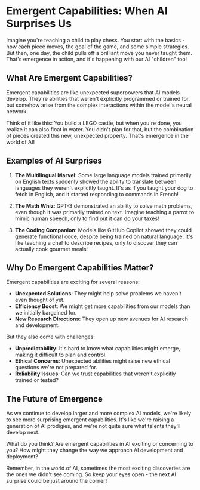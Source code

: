# Emergent Capabilities: When AI Surprises Us

Imagine you're teaching a child to play chess. You start with the basics - how each piece moves, the goal of the game, and some simple strategies. But then, one day, the child pulls off a brilliant move you never taught them. That's emergence in action, and it's happening with our AI "children" too!

## What Are Emergent Capabilities?

Emergent capabilities are like unexpected superpowers that AI models develop. They're abilities that weren't explicitly programmed or trained for, but somehow arise from the complex interactions within the model's neural network.

Think of it like this: You build a LEGO castle, but when you're done, you realize it can also float in water. You didn't plan for that, but the combination of pieces created this new, unexpected property. That's emergence in the world of AI!

## Examples of AI Surprises

1. **The Multilingual Marvel**: Some large language models trained primarily on English texts suddenly showed the ability to translate between languages they weren't explicitly taught. It's as if you taught your dog to fetch in English, and it started responding to commands in French!

2. **The Math Whiz**: GPT-3 demonstrated an ability to solve math problems, even though it was primarily trained on text. Imagine teaching a parrot to mimic human speech, only to find out it can do your taxes!

3. **The Coding Companion**: Models like GitHub Copilot showed they could generate functional code, despite being trained on natural language. It's like teaching a chef to describe recipes, only to discover they can actually cook gourmet meals!

## Why Do Emergent Capabilities Matter?

Emergent capabilities are exciting for several reasons:

- **Unexpected Solutions**: They might help solve problems we haven't even thought of yet.
- **Efficiency Boost**: We might get more capabilities from our models than we initially bargained for.
- **New Research Directions**: They open up new avenues for AI research and development.

But they also come with challenges:

- **Unpredictability**: It's hard to know what capabilities might emerge, making it difficult to plan and control.
- **Ethical Concerns**: Unexpected abilities might raise new ethical questions we're not prepared for.
- **Reliability Issues**: Can we trust capabilities that weren't explicitly trained or tested?

## The Future of Emergence

As we continue to develop larger and more complex AI models, we're likely to see more surprising emergent capabilities. It's like we're raising a generation of AI prodigies, and we're not quite sure what talents they'll develop next.

What do you think? Are emergent capabilities in AI exciting or concerning to you? How might they change the way we approach AI development and deployment?

Remember, in the world of AI, sometimes the most exciting discoveries are the ones we didn't see coming. So keep your eyes open - the next AI surprise could be just around the corner!
